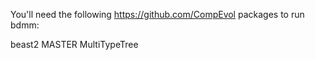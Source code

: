 You'll need the following https://github.com/CompEvol packages to run bdmm: 

beast2
MASTER
MultiTypeTree